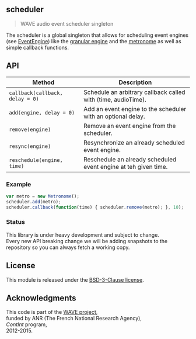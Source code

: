 ## scheduler

> WAVE audio event scheduler singleton

The scheduler is a global singleton that allows for scheduling event engines (see [EventEngine](https://github.com/Ircam-RnD/event-engine)) like the [granular engine](https://github.com/Ircam-RnD/granular-engine) and the [metronome](https://github.com/Ircam-RnD/metronome) as well as simple callback functions.

## API

Method | Description
--- | ---
`callback(callback, delay = 0)` | Schedule an arbitrary callback called with (time, audioTime).
`add(engine, delay = 0)` | Add an event engine to the scheduler with an optional delay.
`remove(engine)` | Remove an event engine from the scheduler.
`resync(engine)` | Resynchronize an already scheduled event engine.
`reschedule(engine, time)` | Reschedule an already scheduled event engine at teh given time.

### Example

```js
var metro = new Metronome();
scheduler.add(metro);
scheduler.callback(function(time) { scheduler.remove(metro); }, 10);
```

### Status

This library is under heavy development and subject to change.  
Every new API breaking change we will be adding snapshots to the repository so you can always fetch a working copy.

## License
This module is released under the [BSD-3-Clause license](http://opensource.org/licenses/BSD-3-Clause).

## Acknowledgments
This code is part of the [WAVE project](http://wave.ircam.fr),  
funded by ANR (The French National Research Agency),  
_ContInt_ program,  
2012-2015.
